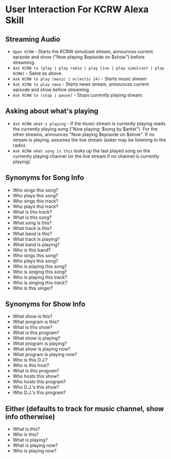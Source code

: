 User Interaction For KCRW Alexa Skill
=====================================

Streaming Audio
---------------

* `Open KCRW` - Starts the KCRW simulcast stream, announces current episode and show ("Now playing $episode on $show") before streaming.
* `Ask KCRW to (play | play radio | play live | play simulcast | play KCRW)` - Same as above
* `Ask KCRW to play (music | eclectic 24)` - Starts music stream
* `Ask KCRW to play news` - Starts news stream, announces current episode and show before streaming.
* `Ask KCRW to (stop | pause)` - Stops currently playing stream.


Asking about what's playing
---------------------------

* `Ask KCRW what's playing` - If the music stream is currently playing reads the currently playing song ("Now playing: $song by $artist"). For the other streams, announces "Now playing $episode on $show". If no stream is playing, assumes the live stream (asker may be listening to the radio).
* `Ask KCRW what song is this` looks up the last played song on the currently playing channel (or the live stream if no channel is currently playing).


Synonyms for Song Info
----------------------

* Who sings this song?
* Who plays this song?
* Who sings this track?
* Who plays this track?
* What is this track?
* What is this song?
* What song is this?
* What track is this?
* What band is this?
* What track is playing?
* What band is playing?
* Who is this band?
* Who sings this song?
* Who plays this song?
* Who is playing this song?
* Who is singing this song?
* Who is playing this track?
* Who is singing this track?
* Who is this singer?


Synonyms for Show Info
----------------------

* What show is this?
* What program is this?
* What is this show?
* What is this program?
* What show is playing?
* What program is playing?
* What show is playing now?
* What program is playing now?
* Who is this D.J.?
* Who is this host?
* What is this program?
* Who hosts this show?
* Who hosts this program?
* Who D.J.'s this show?
* Who D.J.'s this program?


Either (defaults to track for music channel, show info otherwise)
-----------------------------------------------------------------

* What is this?
* Who is this?
* What is playing?
* What is playing now?
* Who is playing now?
